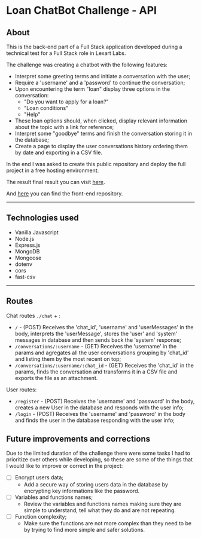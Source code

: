 # Loan ChatBot Challenge - API
## About

This is the back-end part of a Full Stack application developed during a technical test for a Full Stack role in Lexart Labs. 

The challenge was creating a chatbot with the following features:
- Interpret some greeting terms and initiate a conversation with the user;
- Require a 'username' and a 'password' to continue the conversation;
- Upon encountering the term "loan" display three options in the conversation:
    - "Do you want to apply for a loan?"
    - "Loan conditions"
    - "Help"
- These loan options should, when clicked, display relevant information about the topic with a link for reference;
- Interpret some "goodbye" terms and finish the conversation storing it in the database;
- Create a page to display the user conversations history ordering them by date and exporting in a CSV file.

In the end I was asked to create this public repository and deploy the full project in a free hosting environment.

The result final result you can visit [here](https://chat-bot-challenge-client-side.vercel.app).

And [here](https://github.com/Henriqueprim/ChatBotChallengeClient) you can find the front-end repository.

---
## Technologies used

- Vanilla Javascript
- Node.js
- Express.js
- MongoDB
- Mongoose
- dotenv
- cors
- fast-csv

---
## Routes

Chat routes `./chat` + :
  - `/` - (POST) Receives the 'chat_id', 'username' and 'userMessages' in the body, interprets the 'userMessage', stores the 'user' and 'system' messages in database and then sends back the 'system' response;
  - `/conversations/:username` - (GET) Receives the 'username' in the params and agregates all the user conversations grouping by 'chat_id' and listing them by the most recent on top;
  - `/conversations/:username/:chat_id` - (GET) Receives the 'chat_id' in the params, finds the conversation and transforms it in a CSV file and exports the file as an attachment.

User routes:
- `/register` - (POST) Receives the 'username' and 'password' in the body, creates a new User in the database and responds with the user info;
- `/login` - (POST) Receives the 'username' and 'password' in the body and finds the user in the database responding with the user info; 


## Future improvements and corrections

Due to the limited duration of the challenge there were some tasks I had to prioritize over others while developing, so these are some of the things that I would like to improve or correct in the project:

* [ ] Encrypt users data;
    * Add a secure way of storing users data in the database by encrypting key informations like the password.
* [ ] Variables and functions names;
    * Review the variables and functions names making sure they are simple to understand, tell what they do and are not repeating.
* [ ] Function complexity;
    * Make sure the functions are not more complex than they need to be by trying to find more simple and safer solutions.

